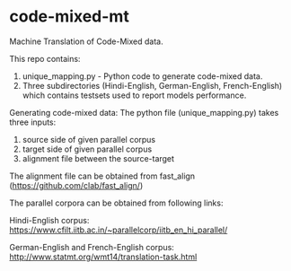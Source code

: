 # code-mixed-mt
Machine Translation of Code-Mixed data.

This repo contains:
1. unique_mapping.py - Python code to generate code-mixed data.
2. Three subdirectories (Hindi-English, German-English, French-English) which contains testsets used to report models performance.

Generating code-mixed data:
The python file (unique_mapping.py) takes three inputs:
  1. source side of given parallel corpus
  2. target side of given parallel corpus
  3. alignment file between the source-target
  
 The alignment file can be obtained from fast_align (https://github.com/clab/fast_align/)
 
 The parallel corpora can be obtained from following links:
 
 Hindi-English corpus: https://www.cfilt.iitb.ac.in/~parallelcorp/iitb_en_hi_parallel/
 
 German-English and French-English corpus: http://www.statmt.org/wmt14/translation-task.html
